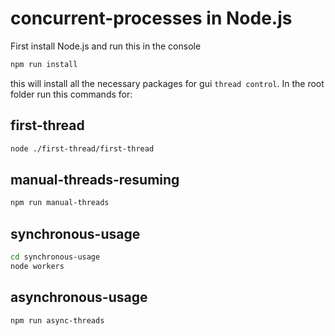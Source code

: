 # concurrent-processes in Node.js

First install Node.js and run this in the console

```bash
npm run install
```

this will install all the necessary packages for gui `thread control`. In the root folder run this commands for:

## first-thread
```bash
node ./first-thread/first-thread
```

## manual-threads-resuming
```bash
npm run manual-threads
```

## synchronous-usage
```bash
cd synchronous-usage
node workers
```

## asynchronous-usage
```bash
npm run async-threads
```
